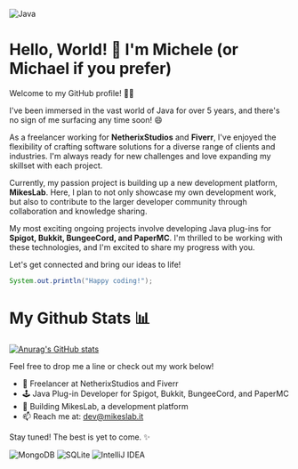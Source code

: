 ![Java](https://img.shields.io/badge/Experience-5%2B%20years-brightgreen) 

# Hello, World! 👋 I'm Michele (or Michael if you prefer)

Welcome to my GitHub profile! 👨‍💻

I've been immersed in the vast world of Java for over 5 years, and there's no sign of me surfacing any time soon! 😄

As a freelancer working for **NetherixStudios** and **Fiverr**, I've enjoyed the flexibility of crafting software solutions for a diverse range of clients and industries. I'm always ready for new challenges and love expanding my skillset with each project. 

Currently, my passion project is building up a new development platform, **MikesLab**. Here, I plan to not only showcase my own development work, but also to contribute to the larger developer community through collaboration and knowledge sharing.

My most exciting ongoing projects involve developing Java plug-ins for **Spigot, Bukkit, BungeeCord, and PaperMC**. I'm thrilled to be working with these technologies, and I'm excited to share my progress with you. 

Let's get connected and bring our ideas to life!

```java
System.out.println("Happy coding!");
```

# My Github Stats 📊

[![Anurag's GitHub stats](https://github-readme-stats.vercel.app/api?username=MichealAPI)](https://github.com/anuraghazra/github-readme-stats)

Feel free to drop me a line or check out my work below!

* 💼 Freelancer at NetherixStudios and Fiverr
* 🕹️ Java Plug-in Developer for Spigot, Bukkit, BungeeCord, and PaperMC
* 🚀 Building MikesLab, a development platform
* 📫 Reach me at: dev@mikeslab.it

Stay tuned! The best is yet to come. ✨

![MongoDB](https://img.shields.io/badge/MongoDB-%234ea94b.svg?style=for-the-badge&logo=mongodb&logoColor=white) ![SQLite](https://img.shields.io/badge/sqlite-%2307405e.svg?style=for-the-badge&logo=sqlite&logoColor=white) ![IntelliJ IDEA](https://img.shields.io/badge/IntelliJIDEA-000000.svg?style=for-the-badge&logo=intellij-idea&logoColor=white)
